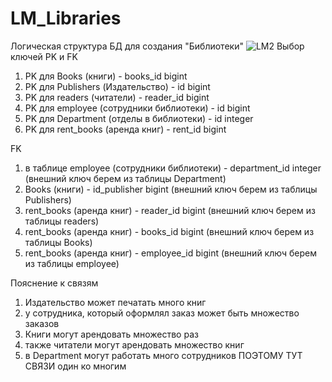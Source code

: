 # LM_Libraries
 Логическая структура БД для создания "Библиотеки"
![LM2](https://github.com/Nastavnik/LM_Libraries/assets/79099352/9b4686cb-6af7-4b7a-a42c-3cbda7053273)
Выбор ключей
PK и FK
1) PK для Books (книги) - books_id bigint
2) PK для Publishers (Издательство) - id bigint
3) PK для readers (читатели) - reader_id bigint
4) PK для employee (сотрудники библиотеки) - id bigint
5) PK для Department (отделы в библиотеки) - id integer 
6) PK для rent_books (аренда книг) - rent_id bigint


FK 
1) в таблице employee (сотрудники библиотеки) - department_id integer (внешний ключ берем из таблицы Department)
2) Books (книги) - id_publisher  bigint (внешний ключ берем из таблицы Publishers)
3) rent_books (аренда книг) - reader_id bigint (внешний ключ берем из таблицы readers)
4) rent_books (аренда книг) - books_id bigint (внешний ключ берем из таблицы Books)
5) rent_books (аренда книг) - employee_id bigint (внешний ключ берем из таблицы employee)

Пояснение к связям
1) Издательство может печатать много книг
2) у сотрудника, который оформлял заказ может быть множество заказов
3) Книги могут арендовать множество раз
4) также читатели могут арендовать множество книг
5) в Department могут работать много сотрудников
   ПОЭТОМУ ТУТ СВЯЗИ один ко многим
